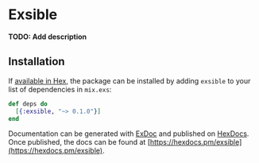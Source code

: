 # Exsible

**TODO: Add description**

## Installation

If [available in Hex](https://hex.pm/docs/publish), the package can be installed
by adding `exsible` to your list of dependencies in `mix.exs`:

```elixir
def deps do
  [{:exsible, "~> 0.1.0"}]
end
```

Documentation can be generated with [ExDoc](https://github.com/elixir-lang/ex_doc)
and published on [HexDocs](https://hexdocs.pm). Once published, the docs can
be found at [https://hexdocs.pm/exsible](https://hexdocs.pm/exsible).

